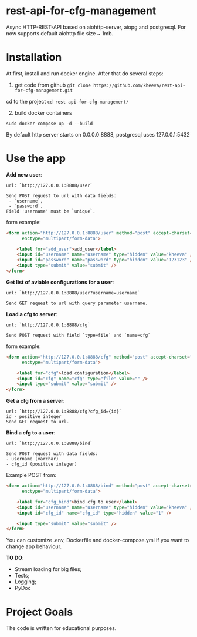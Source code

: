 # rest-api-for-cfg-management
Async HTTP-REST-API based on aiohttp-server, aiopg and postgresql.
For now supports default aiohttp file size ~ 1mb.

# Installation
At first, install and run docker engine.
After that do several steps:

1) get code from github
`git clone https://github.com/kheeva/rest-api-for-cfg-management.git`

 cd to the project
`cd rest-api-for-cfg-management/`

2) build docker containers
```buildoutcfg
sudo docker-compose up -d --build
```

By default http server starts on 0.0.0.0:8888,
postgresql uses 127.0.0.1:5432

# Use the app
**Add new user**:

    url: `http://127.0.0.1:8888/user`
    
    Send POST request to url with data fields:
     - `username`,
     - `password`.
    Field 'username' must be `unique`.

form example:
```html
<form action="http://127.0.0.1:8888/user" method="post" accept-charset="utf-8"
      enctype="multipart/form-data">

    <label for="add_user">add_user</label>
    <input id="username" name="username" type="hidden" value="kheeva" />
    <input id="password" name="password" type="hidden" value="123123" />
    <input type="submit" value="submit" />
</form>
```

**Get list of aviable configurations for a user**:

    url: `http://127.0.0.1:8888/user?username=username`
    
    Send GET request to url with query parameter username.

**Load a cfg to server**:

    url: `http://127.0.0.1:8888/cfg`
    
    Send POST request with field `type=file` and `name=cfg`

form example:
```html
<form action="http://127.0.0.1:8888/cfg" method="post" accept-charset="utf-8"
      enctype="multipart/form-data">

    <label for="cfg">load configuration</label>
    <input id="cfg" name="cfg" type="file" value="" />
    <input type="submit" value="submit" />
</form>
```

**Get a cfg from a server**:

    url: `http://127.0.0.1:8888/cfg?cfg_id={id}`
    id - positive integer
    Send GET request to url.

**Bind a cfg to a user**:

    url: `http://127.0.0.1:8888/bind`
    
    Send POST request with data fields:
    - username (varchar)
    - cfg_id (positive integer)
    
Example POST from:
```html
<form action="http://127.0.0.1:8888/bind" method="post" accept-charset="utf-8"
      enctype="multipart/form-data">

    <label for="cfg_bind">bind cfg to user</label>
    <input id="username" name="username" type="hidden" value="kheeva" />
    <input id="cfg_id" name="cfg_id" type="hidden" value="1" />

    <input type="submit" value="submit" />
</form>
```
You can customize .env, Dockerfile and docker-compose.yml if you want to change app behaviour.


**TO DO**:
 - Stream loading for big files;
 - Tests;
 - Logging;
 - PyDoc

# Project Goals

The code is written for educational purposes.
